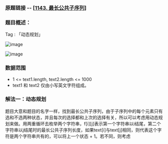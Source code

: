 ### 原题链接 -- [[1143. 最长公共子序列](https://leetcode.cn/problems/longest-common-subsequence/)]

### 题目概述：
Tag : 「动态规划」

![image](https://user-images.githubusercontent.com/99656524/226866856-eccf34cc-9e4a-4def-ae53-3e9cb507b6b7.png)

![image](https://user-images.githubusercontent.com/99656524/226866881-31e195e8-5902-49b4-8176-c3a973f2cb3c.png)

### 数据范围
* 1 <= text1.length, text2.length <= 1000
* text1 和 text2 仅由小写英文字符组成。

### 解法一：动态规划
题目大意和题目的名字一样，找到最长公共子序列，由于子序列中的每个元素只有选和不选两种状态，并且每次的选择都和上次的选择有关，所以可以考虑用动态规划来做。用两重循环去枚举两个字符串，f[i][j]表示第一个字符串以i结尾，第二个字符串以j结尾时的最长公共子序列长度，如果text[i]与text[j]相同，则代表这个字符是两个字符串共有的，可以将上一个状态 + 1。若不同，则考虑
